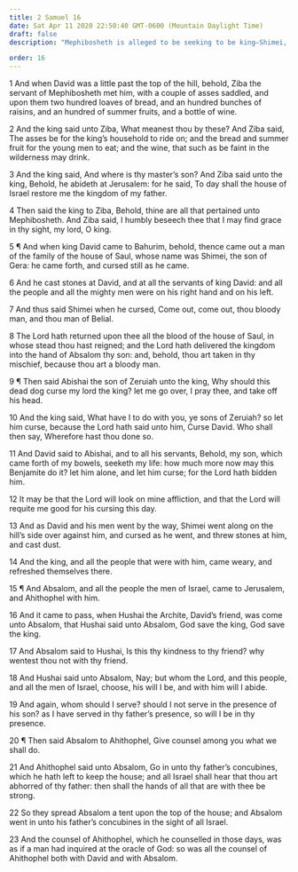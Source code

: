 ```yaml
---
title: 2 Samuel 16
date: Sat Apr 11 2020 22:50:40 GMT-0600 (Mountain Daylight Time)
draft: false
description: "Mephibosheth is alleged to be seeking to be king—Shimei, of the house of Saul, curses David—Ahithophel counsels Absalom, and Absalom takes his father’s concubines."

order: 16
---
```

    
1 And when David was a little past the top of the hill, behold, Ziba the servant of Mephibosheth met him, with a couple of asses saddled, and upon them two hundred loaves of bread, and an hundred bunches of raisins, and an hundred of summer fruits, and a bottle of wine.

2 And the king said unto Ziba, What meanest thou by these? And Ziba said, The asses be for the king’s household to ride on; and the bread and summer fruit for the young men to eat; and the wine, that such as be faint in the wilderness may drink.

3 And the king said, And where is thy master’s son? And Ziba said unto the king, Behold, he abideth at Jerusalem: for he said, To day shall the house of Israel restore me the kingdom of my father.

4 Then said the king to Ziba, Behold, thine are all that pertained unto Mephibosheth. And Ziba said, I humbly beseech thee that I may find grace in thy sight, my lord, O king.

5 ¶ And when king David came to Bahurim, behold, thence came out a man of the family of the house of Saul, whose name was Shimei, the son of Gera: he came forth, and cursed still as he came.

6 And he cast stones at David, and at all the servants of king David: and all the people and all the mighty men were on his right hand and on his left.

7 And thus said Shimei when he cursed, Come out, come out, thou bloody man, and thou man of Belial.

8 The Lord hath returned upon thee all the blood of the house of Saul, in whose stead thou hast reigned; and the Lord hath delivered the kingdom into the hand of Absalom thy son: and, behold, thou art taken in thy mischief, because thou art a bloody man.

9 ¶ Then said Abishai the son of Zeruiah unto the king, Why should this dead dog curse my lord the king? let me go over, I pray thee, and take off his head.

10 And the king said, What have I to do with you, ye sons of Zeruiah? so let him curse, because the Lord hath said unto him, Curse David. Who shall then say, Wherefore hast thou done so.

11 And David said to Abishai, and to all his servants, Behold, my son, which came forth of my bowels, seeketh my life: how much more now may this Benjamite do it? let him alone, and let him curse; for the Lord hath bidden him.

12 It may be that the Lord will look on mine affliction, and that the Lord will requite me good for his cursing this day.

13 And as David and his men went by the way, Shimei went along on the hill’s side over against him, and cursed as he went, and threw stones at him, and cast dust.

14 And the king, and all the people that were with him, came weary, and refreshed themselves there.

15 ¶ And Absalom, and all the people the men of Israel, came to Jerusalem, and Ahithophel with him.

16 And it came to pass, when Hushai the Archite, David’s friend, was come unto Absalom, that Hushai said unto Absalom, God save the king, God save the king.

17 And Absalom said to Hushai, Is this thy kindness to thy friend? why wentest thou not with thy friend.

18 And Hushai said unto Absalom, Nay; but whom the Lord, and this people, and all the men of Israel, choose, his will I be, and with him will I abide.

19 And again, whom should I serve? should I not serve in the presence of his son? as I have served in thy father’s presence, so will I be in thy presence.

20 ¶ Then said Absalom to Ahithophel, Give counsel among you what we shall do.

21 And Ahithophel said unto Absalom, Go in unto thy father’s concubines, which he hath left to keep the house; and all Israel shall hear that thou art abhorred of thy father: then shall the hands of all that are with thee be strong.

22 So they spread Absalom a tent upon the top of the house; and Absalom went in unto his father’s concubines in the sight of all Israel.

23 And the counsel of Ahithophel, which he counselled in those days, was as if a man had inquired at the oracle of God: so was all the counsel of Ahithophel both with David and with Absalom.
